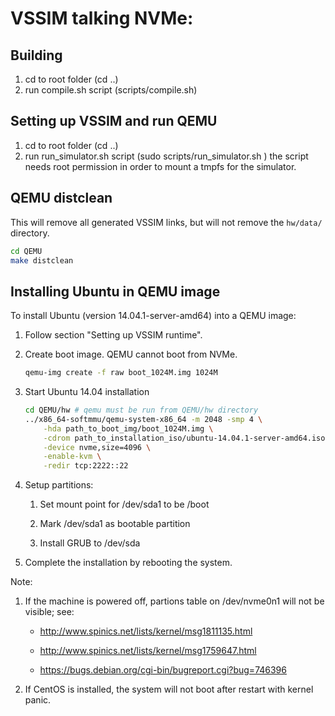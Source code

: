 VSSIM talking NVMe:
==================

Building
--------

1. cd to root folder (cd ..)
2. run compile.sh script (scripts/compile.sh)

Setting up VSSIM and run QEMU
------------------------

1. cd to root folder (cd ..)
2. run run_simulator.sh script (sudo scripts/run_simulator.sh <PATH-TO-IMAGE>)
   the script needs root permission in order to mount a tmpfs for the simulator.

QEMU distclean
--------------

This will remove all generated VSSIM links, but will not remove the `hw/data/` directory.

```sh
cd QEMU
make distclean
```

Installing Ubuntu in QEMU image
-------------------------------

To install Ubuntu (version 14.04.1-server-amd64) into a QEMU image:

1. Follow section "Setting up VSSIM runtime".

2. Create boot image. QEMU cannot boot from NVMe.

    ```sh
    qemu-img create -f raw boot_1024M.img 1024M
    ```

3. Start Ubuntu 14.04 installation

    ```sh
    cd QEMU/hw # qemu must be run from QEMU/hw directory
    ../x86_64-softmmu/qemu-system-x86_64 -m 2048 -smp 4 \
        -hda path_to_boot_img/boot_1024M.img \
        -cdrom path_to_installation_iso/ubuntu-14.04.1-server-amd64.iso \
        -device nvme,size=4096 \
        -enable-kvm \
        -redir tcp:2222::22
    ````

4. Setup partitions:

    1. Set mount point for /dev/sda1 to be /boot

    2. Mark /dev/sda1 as bootable partition

    3. Install GRUB to /dev/sda


5. Complete the installation by rebooting the system.

Note:

1. If the machine is powered off, partions table on /dev/nvme0n1 will not be visible; see:

    * http://www.spinics.net/lists/kernel/msg1811135.html

    * http://www.spinics.net/lists/kernel/msg1759647.html

    * https://bugs.debian.org/cgi-bin/bugreport.cgi?bug=746396

2. If CentOS is installed, the system will not boot after restart with kernel panic.
